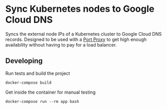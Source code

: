 
# Sync Kubernetes nodes to Google Cloud DNS

Syncs the external node IPs of a Kubernetes cluster to Google Cloud DNS records. 
Designed to be used with a [Port Proxy](https://git.k8s.io/contrib/for-demos/proxy-to-service)
to get high enough availability without having to pay for a load balancer.  


## Developing

Run tests and build the project

    docker-compose build

Get inside the container for manual testing

    docker-compose run --rm app bash   
